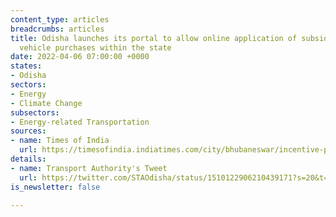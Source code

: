 ```yaml
---
content_type: articles
breadcrumbs: articles
title: Odisha launches its portal to allow online application of subsidies for electric
  vehicle purchases within the state
date: 2022-04-06 07:00:00 +0000
states:
- Odisha
sectors:
- Energy
- Climate Change
subsectors:
- Energy-related Transportation
sources:
- name: Times of India
  url: https://timesofindia.indiatimes.com/city/bhubaneswar/incentive-portal-for-ev-owners/articleshowprint/90601260.cms
details:
- name: Transport Authority's Tweet
  url: https://twitter.com/STAOdisha/status/1510122906210439171?s=20&t=QOO-wFF1e8oYFWdUp-Karw
is_newsletter: false

---
```

